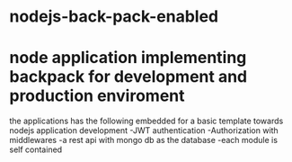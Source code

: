 # nodejs-back-pack-enabled

# node application implementing backpack for development and production enviroment
the applications has the following embedded for a basic template towards nodejs application development
-JWT authentication
-Authorization with middlewares
-a rest api with mongo db as the database
-each module is self contained
